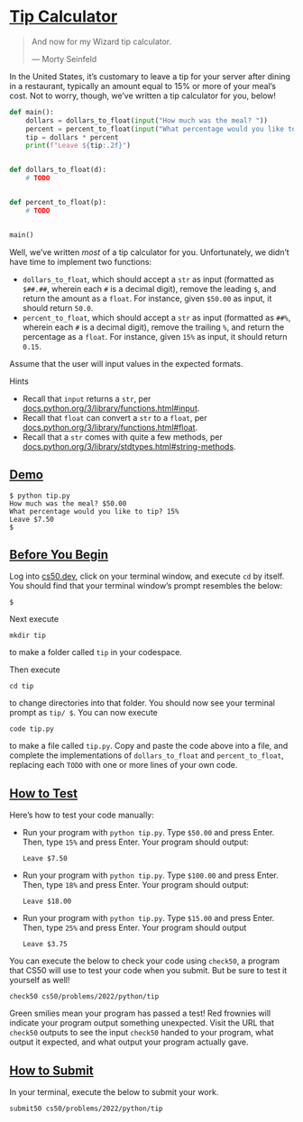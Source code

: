 # [Tip Calculator](#tip-calculator)

> And now for my Wizard tip calculator.
>
> — Morty Seinfeld

In the United States, it’s customary to leave a tip for your server
after dining in a restaurant, typically an amount equal to 15% or more
of your meal’s cost. Not to worry, though, we’ve written a tip
calculator for you, below!

``` py
def main():
    dollars = dollars_to_float(input("How much was the meal? "))
    percent = percent_to_float(input("What percentage would you like to tip? "))
    tip = dollars * percent
    print(f"Leave ${tip:.2f}")


def dollars_to_float(d):
    # TODO


def percent_to_float(p):
    # TODO


main()
```

Well, we’ve written *most* of a tip calculator for you. Unfortunately,
we didn’t have time to implement two functions:

- `dollars_to_float`, which should accept a `str` as input (formatted as
  `$##.##`, wherein each `#` is a decimal digit), remove the leading
  `$`, and return the amount as a `float`. For instance, given `$50.00`
  as input, it should return `50.0`.
- `percent_to_float`, which should accept a `str` as input (formatted as
  `##%`, wherein each `#` is a decimal digit), remove the trailing `%`,
  and return the percentage as a `float`. For instance, given `15%` as
  input, it should return `0.15`.

Assume that the user will input values in the expected formats.

Hints

- Recall that `input` returns a `str`, per
  [docs.python.org/3/library/functions.html#input](https://docs.python.org/3/library/functions.html#input).
- Recall that `float` can convert a `str` to a `float`, per
  [docs.python.org/3/library/functions.html#float](https://docs.python.org/3/library/functions.html#float).
- Recall that a `str` comes with quite a few methods, per
  [docs.python.org/3/library/stdtypes.html#string-methods](https://docs.python.org/3/library/stdtypes.html#string-methods).

## [Demo](#demo)

``` highlight
$ python tip.py
How much was the meal? $50.00
What percentage would you like to tip? 15%
Leave $7.50
$
```

## [Before You Begin](#before-you-begin)

Log into [cs50.dev](https://cs50.dev/), click on your terminal window,
and execute `cd` by itself. You should find that your terminal window’s
prompt resembles the below:

``` highlight
$
```

Next execute

``` highlight
mkdir tip
```

to make a folder called `tip` in your codespace.

Then execute

``` highlight
cd tip
```

to change directories into that folder. You should now see your terminal
prompt as `tip/ $`. You can now execute

``` highlight
code tip.py
```

to make a file called `tip.py`. Copy and paste the code above into a
file, and complete the implementations of `dollars_to_float` and
`percent_to_float`, replacing each `TODO` with one or more lines of your
own code.

## [How to Test](#how-to-test)

Here’s how to test your code manually:

- Run your program with `python tip.py`. Type `$50.00` and press Enter.
  Then, type `15%` and press Enter. Your program should output:
  ``` highlight
  Leave $7.50
  ```
- Run your program with `python tip.py`. Type `$100.00` and press Enter.
  Then, type `18%` and press Enter. Your program should output:
  ``` highlight
  Leave $18.00
  ```
- Run your program with `python tip.py`. Type `$15.00` and press Enter.
  Then, type `25%` and press Enter. Your program should output
  ``` highlight
  Leave $3.75
  ```

You can execute the below to check your code using `check50`, a program
that CS50 will use to test your code when you submit. But be sure to
test it yourself as well!

``` highlight
check50 cs50/problems/2022/python/tip
```

Green smilies mean your program has passed a test! Red frownies will
indicate your program output something unexpected. Visit the URL that
`check50` outputs to see the input `check50` handed to your program,
what output it expected, and what output your program actually gave.

## [How to Submit](#how-to-submit)

In your terminal, execute the below to submit your work.

``` highlight
submit50 cs50/problems/2022/python/tip
```
